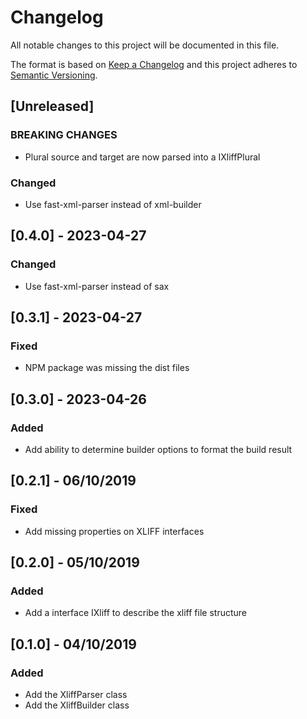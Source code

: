# Changelog

All notable changes to this project will be documented in this file.

The format is based on [Keep a Changelog](http://keepachangelog.com/en/1.0.0/)
and this project adheres to [Semantic Versioning](http://semver.org/spec/v2.0.0.html).

## [Unreleased]

### BREAKING CHANGES

- Plural source and target are now parsed into a IXliffPlural

### Changed

- Use fast-xml-parser instead of xml-builder

## [0.4.0] - 2023-04-27

### Changed

- Use fast-xml-parser instead of sax

## [0.3.1] - 2023-04-27

### Fixed

- NPM package was missing the dist files

## [0.3.0] - 2023-04-26

### Added

- Add ability to determine builder options to format the build result

## [0.2.1] - 06/10/2019

### Fixed

- Add missing properties on XLIFF interfaces

## [0.2.0] - 05/10/2019

### Added

- Add a interface IXliff to describe the xliff file structure

## [0.1.0] - 04/10/2019

### Added

- Add the XliffParser class
- Add the XliffBuilder class
